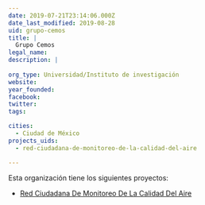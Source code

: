 ```yaml
---
date: 2019-07-21T23:14:06.000Z
date_last_modified: 2019-08-28
uid: grupo-cemos
title: |
  Grupo Cemos
legal_name: 
description: |
  
org_type: Universidad/Instituto de investigación
website: 
year_founded: 
facebook: 
twitter: 
tags:

cities: 
  - Ciudad de México
projects_uids:
  - red-ciudadana-de-monitoreo-de-la-calidad-del-aire

---
```


Esta organización tiene los siguientes proyectos:

- [Red Ciudadana De Monitoreo De La Calidad Del Aire](/proyectos/red-ciudadana-de-monitoreo-de-la-calidad-del-aire)
